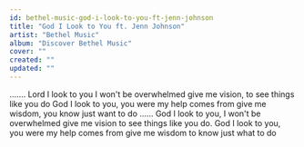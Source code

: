 ```yaml
---
id: bethel-music-god-i-look-to-you-ft-jenn-johnson
title: "God I Look to You ft. Jenn Johnson"
artist: "Bethel Music"
album: "Discover Bethel Music"
cover: ""
created: ""
updated: ""
---
```


.......
Lord I look to you
I won't be overwhelmed
give me vision, to see things like you do
God I look to you, you were my help comes from
give me wisdom, you know just want to do
......
God I look to you, I won't be overwhelmed
give me vision to see things like you do.
God I look to you, you were my help comes from
give me wisdom to know just what to do